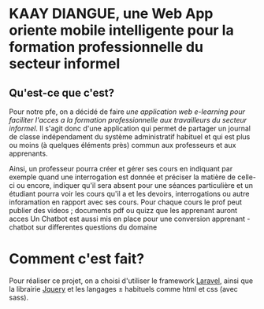 # KAAY DIANGUE, une Web App oriente mobile intelligente pour la formation professionnelle du secteur informel

## Qu'est-ce que c'est?
Pour notre pfe, on a  décidé de faire *une application web e-learning pour faciliter l'acces a la formation professionnelle aux travailleurs du secteur informel*.
Il s'agit donc d'une application qui permet de partager un journal de classe indépendament du système administratif habituel et qui est plus ou moins (à quelques éléments près) commun aux professeurs et aux apprenants.

Ainsi, un professeur pourra créer et gérer ses cours en indiquant par exemple quand une interrogation est donnée et préciser la matière de celle-ci ou encore, indiquer qu'il sera absent pour une séances particulière et un étudiant pourra voir les cours qu'il a et les devoirs, interrogations ou autre inforamation en rapport avec ses cours.
Pour chaque cours le prof peut publier des videos ; documents pdf ou quizz que les apprenant auront acces
Un Chatbot est aussi mis en place pour une conversion apprenant - chatbot sur differentes questions du domaine

# Comment c'est fait?
Pour réaliser ce projet, on a choisi d'utiliser le framework [Laravel](http://laravel.com), ainsi que la librairie [Jquery](http://jqueryui.com) et les langages ± habituels comme html et css (avec sass).

